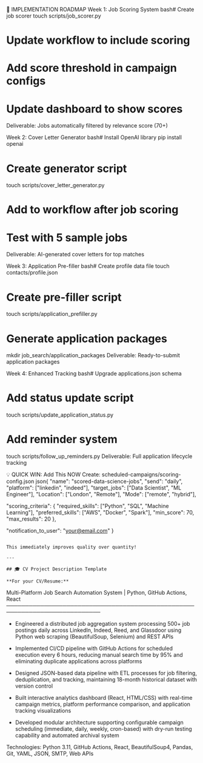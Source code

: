 🔧 IMPLEMENTATION ROADMAP
Week 1: Job Scoring System
bash# Create job scorer
touch scripts/job_scorer.py

# Update workflow to include scoring
# Add score threshold in campaign configs
# Update dashboard to show scores
Deliverable: Jobs automatically filtered by relevance score (70+)

Week 2: Cover Letter Generator
bash# Install OpenAI library
pip install openai

# Create generator script
touch scripts/cover_letter_generator.py

# Add to workflow after job scoring
# Test with 5 sample jobs
Deliverable: AI-generated cover letters for top matches

Week 3: Application Pre-filler
bash# Create profile data file
touch contacts/profile.json

# Create pre-filler script
touch scripts/application_prefiller.py

# Generate application packages
mkdir job_search/application_packages
Deliverable: Ready-to-submit application packages


Week 4: Enhanced Tracking
bash# Upgrade applications.json schema
# Add status update script
touch scripts/update_application_status.py

# Add reminder system
touch scripts/follow_up_reminders.py
Deliverable: Full application lifecycle tracking

💡 QUICK WIN: Add This NOW
Create: scheduled-campaigns/scoring-config.json
json{
  "name": "scored-data-science-jobs",
  "send": "daily",
  "platform": ["linkedin", "indeed"],
  "target_jobs": ["Data Scientist", "ML Engineer"],
  "Location": ["London", "Remote"],
  "Mode": ["remote", "hybrid"],
  
  "scoring_criteria": {
    "required_skills": ["Python", "SQL", "Machine Learning"],
    "preferred_skills": ["AWS", "Docker", "Spark"],
    "min_score": 70,
    "max_results": 20
  },
  
  "notification_to_user": "your@email.com"
}
```

This immediately improves quality over quantity!

---

## 🎓 CV Project Description Template

**For your CV/Resume:**
```
Multi-Platform Job Search Automation System | Python, GitHub Actions, React
───────────────────────────────────────────────────────────────────────────

- Engineered a distributed job aggregation system processing 500+ job 
  postings daily across LinkedIn, Indeed, Reed, and Glassdoor using Python 
  web scraping (BeautifulSoup, Selenium) and REST APIs

- Implemented CI/CD pipeline with GitHub Actions for scheduled execution 
  every 6 hours, reducing manual search time by 95% and eliminating 
  duplicate applications across platforms

- Designed JSON-based data pipeline with ETL processes for job filtering, 
  deduplication, and tracking, maintaining 18-month historical dataset 
  with version control

- Built interactive analytics dashboard (React, HTML/CSS) with real-time 
  campaign metrics, platform performance comparison, and application 
  tracking visualizations

- Developed modular architecture supporting configurable campaign 
  scheduling (immediate, daily, weekly, cron-based) with dry-run testing 
  capability and automated archival system

Technologies: Python 3.11, GitHub Actions, React, BeautifulSoup4, Pandas, 
Git, YAML, JSON, SMTP, Web APIs
